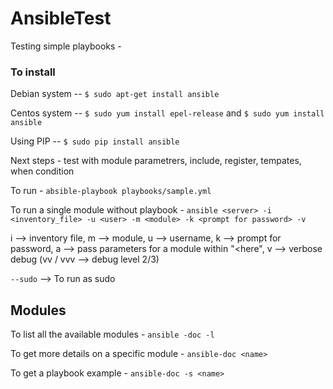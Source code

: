 # AnsibleTest

Testing simple playbooks - 

### To install ###
Debian system --     `$ sudo apt-get install ansible`

Centos system --     `$ sudo yum install epel-release` and `$ sudo yum install ansible`

Using PIP  --        `$ sudo pip install ansible`


Next steps - test with module parametrers, include, register, tempates, when condition

To run - 
`absible-playbook playbooks/sample.yml`

To run a single module without playbook - 
`ansible <server> -i <inventory_file> -u <user> -m <module> -k <prompt for password> -v`

i --> inventory file, m --> module, u --> username, k --> prompt for password, a --> pass parameters for a module within "<here", v --> verbose debug (vv / vvv --> debug level 2/3)

`--sudo` --> To run as sudo

## Modules ##

To list all the available modules - `ansible -doc -l`

To get more details on a specific module - `ansible-doc <name>`

To get a playbook example - `ansible-doc -s <name>`
